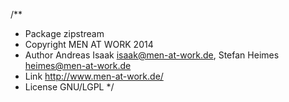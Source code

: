 /**
 * Package      zipstream
 * Copyright    MEN AT WORK 2014
 * Author       Andreas Isaak <isaak@men-at-work.de>, Stefan Heimes <heimes@men-at-work.de>
 * Link         http://www.men-at-work.de/
 * License      GNU/LGPL
 */